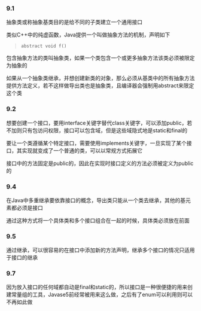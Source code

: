  ### 9.1

 抽象类或称抽象基类目的是给不同的子类建立一个通用接口

 类似C++中的纯虚函数，Java提供一个叫做抽象方法的机制，声明如下 
 >`abstract void f()`
 
 包含抽象方法的类叫抽象类，如果一个类包含一个或更多抽象方法该类必须被限定为抽象的

 如果从一个抽象类继承，并想创建新类的对象，那么必须从基类中的所有抽象方法提供方法定义，若不这样做导出类也是抽象类，且编译器会强制用abstract来限定这个类

 ### 9.2

 想要创建一个接口，要用interface关键字替代class关键字，可以添加public，若不加则只有包访问权限，接口可以包含域，但是这些域隐式地是static和final的

 要让一个类遵循某个特定接口，需要使用implements关键字，一旦实现了某个接口，其实现就变成了一个普通的类，可以以常规方式拓展它

 接口中的方法固定是public的，因此在实现时接口定义的方法必须被定义为public的

 ### 9.4

 在Java中多重继承要依靠接口的概念，导出类只能从一个类去继承，其他的基元素都必须是接口

 通过这种方式将一个具体类和多个接口组合在一起的时候，具体类必须放在前面

 ### 9.5

 通过继承，可以很容易的在接口中添加新的方法声明，继承多个接口的情况只适用于接口的继承

 ### 9.7

 因为放入接口的任何域都自动是final和static的，所以接口是一种很便捷的用来创建常量组的工具，Javase5前经常被用来这么做，之后有了enum可以利用则可以不再如此做